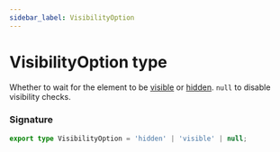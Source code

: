 ```yaml
---
sidebar_label: VisibilityOption
---
```


# VisibilityOption type

Whether to wait for the element to be [visible](./puppeteer.elementhandle.isvisible.md) or [hidden](./puppeteer.elementhandle.ishidden.md). `null` to disable visibility checks.

### Signature

```typescript
export type VisibilityOption = 'hidden' | 'visible' | null;
```
